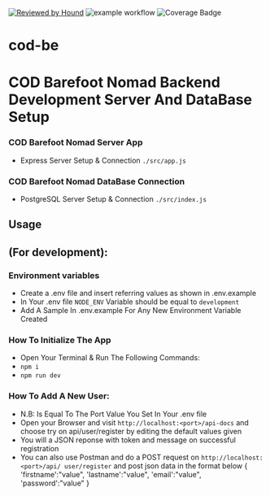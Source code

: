 [![Reviewed by Hound](https://img.shields.io/badge/Reviewed_by-Hound-8E64B0.svg)](https://houndci.com)
![example workflow](https://github.com/atlp-rwanda/cod-be/actions/workflows/node.js.yml/badge.svg)
![Coverage Badge](https://img.shields.io/endpoint?url=https://gist.githubusercontent.com/sergenm/fc852272be18bb21d4a7418ab58e2edc/raw/cod-be__pull_30.json)

# cod-be
# COD Barefoot Nomad Backend Development Server And DataBase Setup

### COD Barefoot Nomad Server App 
- Express Server Setup & Connection ```./src/app.js```
### COD Barefoot Nomad DataBase Connection
- PostgreSQL Server Setup & Connection ```./src/index.js```

## Usage
## (For development):

### Environment variables
- Create a .env file and insert referring values as shown in .env.example
- In Your .env file ```NODE_ENV``` Variable should be equal to ```development```
- Add A Sample In .env.example For Any New Environment Variable Created

### How To Initialize The App

- Open Your Terminal & Run The Following Commands:
- ```npm i```
- ```npm run dev```

### How To Add A New User: 
  - N.B: <port> Is Equal To The Port Value You Set In Your .env file
  - Open your Browser and visit ```http://localhost:<port>/api-docs``` and choose try on api/user/register by editing the default values given
  - You will a JSON reponse with token and message on successful registration
  - You can also use Postman and do a POST request on ```http://localhost:<port>/api/ user/register``` and post json data in the format below 
  {
    'firstname':"value",
    'lastname':"value",
    'email':"value",
    'password':"value"
 }
